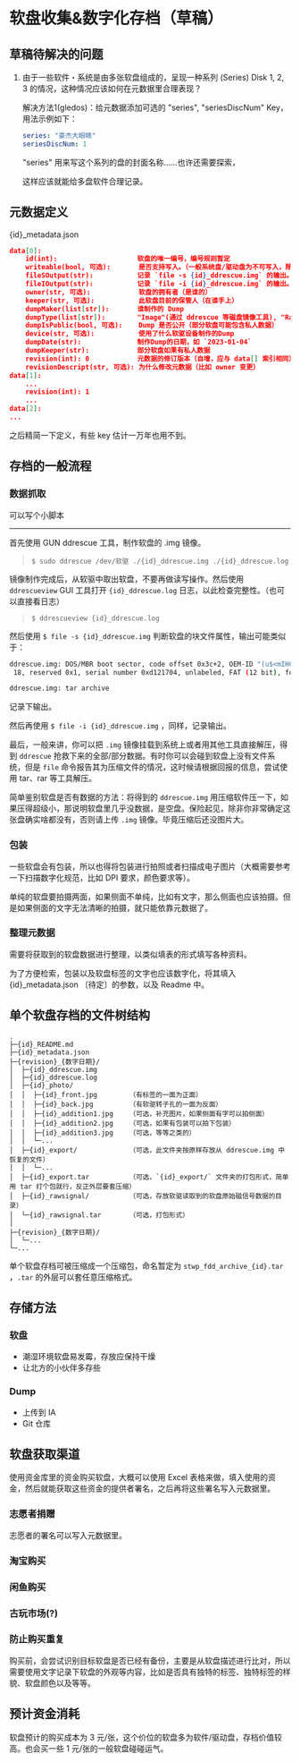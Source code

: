 # 软盘收集&数字化存档（草稿）

## 草稿待解决的问题

1.  由于一些软件・系统是由多张软盘组成的，呈现一种系列 (Series) Disk 1, 2, 3 的情况，这种情况应该如何在元数据里合理表现？

    解决方法1(gledos)：给元数据添加可选的 "series", "seriesDiscNum" Key，用法示例如下：
    
    ```yaml
    series: "豪杰大眼睛"
    seriesDiscNum: 1
    ```
    
    "series" 用来写这个系列的盘的封面名称……也许还需要探索，
    
    这样应该就能给多盘软件合理记录。

## 元数据定义

{id}\_metadata.json

```json
data[0]:
    id(int):                    软盘的唯一编号，编号规则暂定
    writeable(bool, 可选):       是否支持写入。（一般系统盘/驱动盘为不可写入，除非物理魔改写保护口遮住它）
    fileSOutput(str):           记录 `file -s {id}_ddrescue.img` 的输出。
    fileIOutput(str):           记录 `file -i {id}_ddrescue.img` 的输出。
    owner(str, 可选):            软盘的拥有者（是谁的）
    keeper(str, 可选):           此软盘目前的保管人（在谁手上）
    dumpMaker(list[str]):       谁制作的 Dump
    dumpType(list[str]):        "Image"(通过 ddrescue 等磁盘镜像工具), "RawSignal", ""
    dumpIsPublic(bool, 可选):    Dump 是否公开（部分软盘可能包含私人数据）
    device(str, 可选):           使用了什么软驱设备制作的Dump
    dumpDate(str):              制作Dump的日期，如 `2023-01-04`
    dumpKeeper(str):            部分软盘如果有私人数据
    revision(int): 0            元数据的修订版本（自增，应与 data[] 索引相同）
    revisionDescript(str, 可选): 为什么修改元数据（比如 owner 变更）
data[1]:
    ...
    revision(int): 1
    ...
data[2]:
...
```

之后精简一下定义，有些 key 估计一万年也用不到。

## 存档的一般流程

### 数据抓取

可以写个小脚本

---

首先使用 GUN ddrescue 工具，制作软盘的 .img 镜像。

> `$ sudo ddrescue /dev/软驱 ./{id}_ddrescue.img ./{id}_ddrescue.log`

镜像制作完成后，从软驱中取出软盘，不要再做读写操作。然后使用 `ddrescueview` GUI 工具打开 `{id}_ddrescue.log` 日志，以此检查完整性。（也可以直接看日志）

> `$ ddrescueview {id}_ddrescue.log`

然后使用 `$ file -s {id}_ddrescue.img` 判断软盘的块文件属性，输出可能类似于：

```bash
ddrescue.img: DOS/MBR boot sector, code offset 0x3c+2, OEM-ID "(u$<mIHC" cached by Windows 9M, root entries 224, sectors 2880 (volumes <=32 MB), sectors/FAT 9, sectors/trackfdd.img: tar archive
 18, reserved 0x1, serial number 0xd121704, unlabeled, FAT (12 bit), followed by FAT
```

```bash
ddrescue.img: tar archive
```

记录下输出。

然后再使用 `$ file -i {id}_ddrescue.img` ，同样，记录输出。

最后，一般来讲，你可以把 `.img` 镜像挂载到系统上或者用其他工具直接解压，得到 `ddrescue` 抢救下来的全部/部分数据。有时你可以会碰到软盘上没有文件系统，但是 `file` 命令报告其为压缩文件的情况，这时候请根据回报的信息，尝试使用 tar、rar 等工具解压。

简单鉴别软盘是否有数据的方法：将得到的 `ddrescue.img` 用压缩软件压一下，如果压得超级小，那说明软盘里几乎没数据，是空盘。保险起见，除非你非常确定这张盘确实啥都没有，否则请上传 `.img` 镜像。毕竟压缩后还没图片大。

### 包装

一些软盘会有包装，所以也得将包装进行拍照或者扫描成电子图片（大概需要参考一下扫描数字化规范，比如 DPI 要求，颜色要求等）。

单纯的软盘要拍摄两面，如果侧面不单纯，比如有文字，那么侧面也应该拍摄。但是如果侧面的文字无法清晰的拍摄，就只能依靠元数据了。

### 整理元数据

需要将获取到的软盘数据进行整理，以类似填表的形式填写各种资料。

为了方便检索，包装以及软盘标签的文字也应该数字化，将其填入 {id}\_metadata.json 〔待定〕的参数，以及 Readme 中。

## 单个软盘存档的文件树结构

```filetree
.
├─{id}_README.md
├─{id}_metadata.json
├─{revision}_{数字日期}/
│  ├─{id}_ddrescue.img
│  ├─{id}_ddrescue.log
│  ├─{id}_photo/
│  │  ├─{id}_front.jpg        （有标签的一面为正面）
│  │  ├─{id}_back.jpg         （有软驱转子孔的一面为反面）
│  │  ├─{id}_addition1.jpg    （可选，补充图片，如果侧面有字可以拍侧面）
│  │  ├─{id}_addition2.jpg    （可选，如果有包装可以拍下包装）
│  │  ├─{id}_addition3.jpg    （可选，等等之类的）
│  │  └─...
│  ├─{id}_export/             （可选，此文件夹按原样存放从 ddrescue.img 中恢复的文件）
│  │  └─...
│  ├─{id}_export.tar          （可选，`{id}_export/` 文件夹的打包形式，简单用 tar 打个包就行，反正外层要套压缩）
│  ├─{id}_rawsignal/          （可选，存放软驱读取到的软盘原始磁信号数据的目录）
│  └─{id}_rawsignal.tar       （可选，打包形式）
│
├─{revision}_{数字日期}/
│  └─...
└─...
```

单个软盘存档可被压缩成一个压缩包，命名暂定为 `stwp_fdd_archive_{id}.tar` ，`.tar` 的外层可以套任意压缩格式。

## 存储方法

### 软盘

- 潮湿环境软盘易发霉，存放应保持干燥
- 让北方的小伙伴多存些

### Dump

- 上传到 IA
- Git 仓库

## 软盘获取渠道

使用资金库里的资金购买软盘，大概可以使用 Excel 表格来做，填入使用的资金，然后就能获取这些资金的提供者署名，之后再将这些署名写入元数据里。

### 志愿者捐赠

志愿者的署名可以写入元数据里。

### 淘宝购买

### 闲鱼购买

### 古玩市场(?)

### 防止购买重复

购买前，会尝试识别目标软盘是否已经有备份，主要是从软盘描述进行比对，所以需要使用文字记录下软盘的外观等内容，比如是否具有独特的标签、独特标签的样貌、软盘颜色以及等等。

## 预计资金消耗

软盘预计的购买成本为 3 元/张，这个价位的软盘多为软件/驱动盘，存档价值较高。也会买一些 1 元/张的一般软盘碰碰运气。

